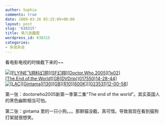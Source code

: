 ```yaml
---
author: Sophia
comments: true
date: 2009-03-26 05:25:09+00:00
layout: post
slug: '638315'
title: 来几张趣图
wordpress_id: 638315
categories:
- 杂说杂谈
---
```


看电影电视的时候截下来的~~

 

[![[FLYINE飞翔科幻网][SF幻翔][Doctor.Who.2005][1x02][The.End.of.the.World][GB]DVDrip[(017550)14-28-44]](http://archiheart.yo2.cn/wp-content/uploads/71/7150/2009/03/flyinesfdoctorwho20051x02theendoftheworldgbdvdrip017550142844-thumb.jpg)](http://archiheart.yo2.cn/wp-content/uploads/71/7150/2009/03/flyinesfdoctorwho20051x02theendoftheworldgbdvdrip017550142844.jpg) [![[LAC][Gintama][130][GB][R10][600K][(023531)12-00-58]](http://archiheart.yo2.cn/wp-content/uploads/71/7150/2009/03/lacgintama130gbr10600k023531120058-thumb.jpg)](http://archiheart.yo2.cn/wp-content/uploads/71/7150/2009/03/lacgintama130gbr10600k023531120058.jpg)

 

 

第一张：doctorwho2005新第一季第二集"The end of the world”。其实英国人的黑色幽默相当可怕。

 

第二张：gintama 里的一只小狗。。。那群猫没截，真可惜。导致我现在看到猫狗打架就很想笑。
